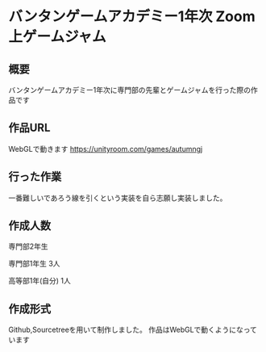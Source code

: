 # バンタンゲームアカデミー1年次 Zoom上ゲームジャム
## 概要
バンタンゲームアカデミー1年次に専門部の先輩とゲームジャムを行った際の作品です
## 作品URL
WebGLで動きます
https://unityroom.com/games/autumngj
## 行った作業
一番難しいであろう線を引くという実装を自ら志願し実装しました。
## 作成人数　
 専門部2年生
 
 専門部1年生 3人
 
 高等部1年(自分) 1人
 
## 作成形式
Github,Sourcetreeを用いて制作しました。
作品はWebGLで動くようになっています

